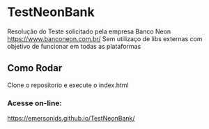 # TestNeonBank

Resolução do Teste solicitado pela empresa Banco Neon https://www.banconeon.com.br/
Sem utilizaço de libs externas com objetivo de funcionar em todas as plataformas

## Como Rodar
Clone o repositorio e execute o index.html

### Acesse on-line:
https://emersonjds.github.io/TestNeonBank/
